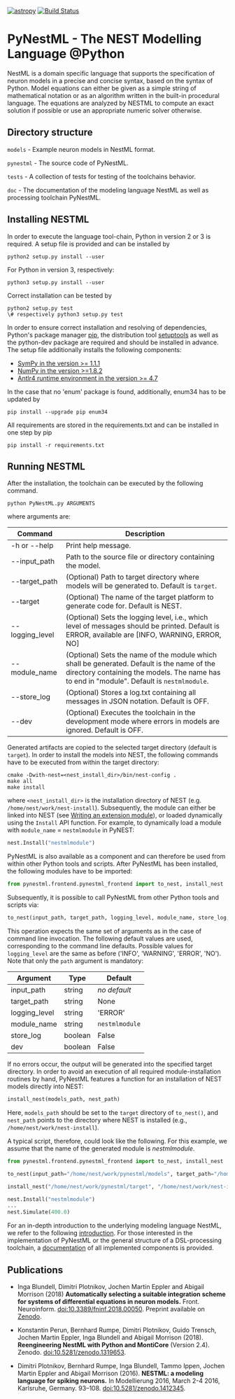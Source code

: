[![astropy](http://img.shields.io/badge/powered%20by-AstroPy-orange.svg?style=flat)](http://www.astropy.org/) [![Build Status](https://travis-ci.org/nest/nestml.svg?branch=master)](https://travis-ci.org/kperun/nestml)

# PyNestML - The NEST Modelling Language @Python

NestML is a domain specific language that supports the specification of neuron models in a precise and concise syntax, based on the syntax of Python. Model equations can either be given as a simple string of mathematical notation or as an algorithm written in the built-in procedural language. The equations are analyzed by NESTML to compute an exact solution if possible or use an appropriate numeric solver otherwise.

## Directory structure

`models` - Example neuron models in NestML format.

`pynestml` - The source code of PyNestML.

`tests` - A collection of tests for testing of the toolchains behavior.

`doc` - The documentation of the modeling language NestML as well as processing toolchain PyNestML.

## Installing NESTML

In order to execute the language tool-chain, Python in version 2 or 3 is required. A setup file is provided and can be installed by 
```
python2 setup.py install --user
```
For Python in version 3, respectively:
```
python3 setup.py install --user
```
Correct installation can be tested by 
```
python2 setup.py test
\# respectively python3 setup.py test 
```
In order to ensure correct installation and resolving of dependencies, Python's package manager [pip](https://pip.pypa.io/en/stable/installing/), the distribution tool [setuptools](https://packaging.python.org/tutorials/installing-packages/) as well as the python-dev package are required and should be installed in advance. The setup file additionally installs the following components:

* [SymPy in the version >= 1.1.1](http://www.sympy.org/en/index.html)
* [NumPy in the version >=1.8.2](http://www.numpy.org/)
* [Antlr4 runtime environment in the version >= 4.7](https://github.com/antlr/antlr4/blob/master/doc/python-target.md)

In the case that no 'enum' package is found, additionally, enum34 has to be updated by
```
pip install --upgrade pip enum34
```
All requirements are stored in the requirements.txt and can be installed in one step by pip
```
pip install -r requirements.txt
```

## Running NESTML

After the installation, the toolchain can be executed by the following command.
```
python PyNestML.py ARGUMENTS
```
where arguments are:<a name="table_args"></a>

| Command        | Description |
|---             |---          |
| -h or --help   | Print help message.|
| --input_path   | Path to the source file or directory containing the model.|
| --target_path  | (Optional) Path to target directory where models will be generated to. Default is `target`.| 
| --target       | (Optional) The name of the target platform to generate code for. Default is NEST.|
| --logging_level| (Optional) Sets the logging level, i.e., which level of messages should be printed. Default is ERROR, available are [INFO, WARNING, ERROR, NO] |
| --module_name  | (Optional) Sets the name of the module which shall be generated. Default is the name of the directory containing the models. The name has to end in "module". Default is `nestmlmodule`. |
| --store_log    | (Optional) Stores a log.txt containing all messages in JSON notation. Default is OFF.|
| --dev          | (Optional) Executes the toolchain in the development mode where errors in models are ignored. Default is OFF.|

Generated artifacts are copied to the selected target directory (default is `target`). In order to install the models into NEST, the following commands have to be executed from within the target directory:
```
cmake -Dwith-nest=<nest_install_dir>/bin/nest-config .
make all
make install
```
where `<nest_install_dir>` is the installation directory of NEST (e.g. `/home/nest/work/nest-install`). Subsequently, the module can either be linked into NEST (see [Writing an extension module](https://nest.github.io/nest-simulator/extension_modules)), or loaded dynamically using the `Install` API function. For example, to dynamically load a module with `module_name` = `nestmlmodule` in PyNEST:
```py
nest.Install("nestmlmodule")
```

PyNestML is also available as a component and can therefore be used from within other Python tools and scripts. After PyNestML has been installed, the following modules have to be imported:
```py
from pynestml.frontend.pynestml_frontend import to_nest, install_nest
```
Subsequently, it is possible to call PyNestML from other Python tools and scripts via:
```py
to_nest(input_path, target_path, logging_level, module_name, store_log, dev)    
```
This operation expects the same set of arguments as in the case of command line invocation. The following default values are used, corresponding to the command line defaults. Possible values for `logging_level` are the same as before ('INFO', 'WARNING', 'ERROR', 'NO'). Note that only the `path` argument is mandatory:

| Argument      | Type    | Default |
|---            |---      | ---     |
| input_path    | string  | _no default_ |
| target_path   | string  | None |
| logging_level | string  | 'ERROR' |
| module_name   | string  | `nestmlmodule` |
| store_log     | boolean | False |
| dev           | boolean | False |

If no errors occur, the output will be generated into the specified target directory. In order to avoid an execution of all required module-installation routines by hand, PyNestML features a function for an installation of NEST models directly into NEST:
```py
install_nest(models_path, nest_path)
```
Here, `models_path` should be set to the `target` directory of `to_nest()`, and `nest_path` points to the directory where NEST is installed (e.g., `/home/nest/work/nest-install`).

A typical script, therefore, could look like the following. For this example, we assume that the name of the generated module is _nestmlmodule_.
```py
from pynestml.frontend.pynestml_frontend import to_nest, install_nest

to_nest(input_path="/home/nest/work/pynestml/models", target_path="/home/nest/work/pynestml/target", dev=True)

install_nest("/home/nest/work/pynestml/target", "/home/nest/work/nest-install")

nest.Install("nestmlmodule")
...
nest.Simulate(400.0)
```

For an in-depth introduction to the underlying modeling language NestML, we refer to the following [introduction](doc/lan/doc.md).
For those interested in the implementation of PyNestML or the general structure of a DSL-processing toolchain, a [documentation](doc/impl/doc.md) of all implemented components is provided. 

## Publications

* Inga Blundell, Dimitri Plotnikov, Jochen Martin Eppler and Abigail Morrison (2018) **Automatically selecting a suitable integration scheme for systems of differential equations in neuron models.** Front. Neuroinform. [doi:10.3389/fninf.2018.00050](https://doi.org/10.3389/fninf.2018.00050). Preprint available on [Zenodo](https://zenodo.org/record/1411417).

* Konstantin Perun, Bernhard Rumpe, Dimitri Plotnikov, Guido Trensch, Jochen Martin Eppler, Inga Blundell and Abigail Morrison (2018). **Reengineering NestML with Python and MontiCore** (Version 2.4). Zenodo. [doi:10.5281/zenodo.1319653](http://doi.org/10.5281/zenodo.1319653).

* Dimitri Plotnikov, Bernhard Rumpe, Inga Blundell, Tammo Ippen, Jochen Martin Eppler and Abigail Morrison (2016). **NESTML: a modeling language for spiking neurons.** In Modellierung 2016, March 2-4 2016, Karlsruhe, Germany. 93–108. [doi:10.5281/zenodo.1412345](http://doi.org/10.5281/zenodo.1412345).
